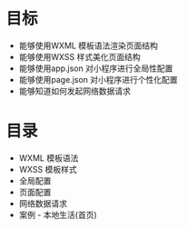 # 目标

- 能够使用WXML 模板语法渲染页面结构
- 能够使用WXSS 样式美化页面结构
- 能够使用app.json 对小程序进行全局性配置
- 能够使用page.json 对小程序进行个性化配置
- 能够知道如何发起网络数据请求







# 目录

- WXML 模板语法
- WXSS 模板样式
- 全局配置
- 页面配置
- 网络数据请求
- 案例 - 本地生活(首页)